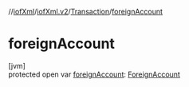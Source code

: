 //[iofXml](../../../index.md)/[iofXml.v2](../index.md)/[Transaction](index.md)/[foreignAccount](foreign-account.md)

# foreignAccount

[jvm]\
protected open var [foreignAccount](foreign-account.md): [ForeignAccount](../-foreign-account/index.md)
